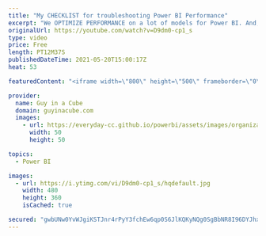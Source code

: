 ```yaml
---
title: "My CHECKLIST for troubleshooting Power BI Performance"
excerpt: "We OPTIMIZE PERFORMANCE on a lot of models for Power BI. And, over the years, we start with the same first few things. Adam walks you through his steps.  Performance Analyzer: https://docs.microsoft.com/power-bi/create-reports/desktop-performance-analyzer  DAX Studio: https://daxstudio.org/  Tabular"
originalUrl: https://youtube.com/watch?v=D9dm0-cp1_s
type: video
price: Free
length: PT12M37S
publishedDateTime: 2021-05-20T15:00:17Z
heat: 53

featuredContent: "<iframe width=\"800\" height=\"500\" frameborder=\"0\" src=\"https://www.youtube.com/embed/D9dm0-cp1_s\" allow=\"accelerometer; autoplay; encrypted-media; gyroscope; picture-in-picture\" allowfullscreen></iframe>"

provider:
  name: Guy in a Cube
  domain: guyinacube.com
  images:
    - url: https://everyday-cc.github.io/powerbi/assets/images/organizations/guyinacube.com-50x50.jpg
      width: 50
      height: 50

topics:
  - Power BI

images:
  - url: https://i.ytimg.com/vi/D9dm0-cp1_s/hqdefault.jpg
    width: 480
    height: 360
    isCached: true

secured: "gwbUNw0YvWJgiKSTJnr4rPyY3fchEw6qp0S6JlKQKyNQg0SgBbNR8I96DYJhxhac1mu3lsRQZtNIv/8XXaCx0EQd8Fpftogauelp0pOB3EgOmx9FXDO+gm/1+nBcmx362kPqwi18V6YrLE282Zj1UCbkWLLqZGxDhfCie+o3WyE4zhTb1/oUajDBKkc64Qvhmin4/EB8Ad/T2Sazx1AfK64YzmR9YpPFLYojPDqpyhSrQLxjkwiaLWpAVjw1YO/VOr1u9F/5Sfe3E2ffOjhUO8ilhsX2gq58KnDuLivumI4ijLjO5eZNDvUAzfykjCOkPifwRJtgpalLGWtVafuXx0TNokwZtqEQblFk14lKlmhGQXfZRTMkAU9+Y/VLNgUkSxVYG65Rn/g+TVOOcg+Hdtz2M+oYGXL4y8MNILCfEGA=;HP9XnnS1Uz3xHM9MZSms4w=="
---
```


